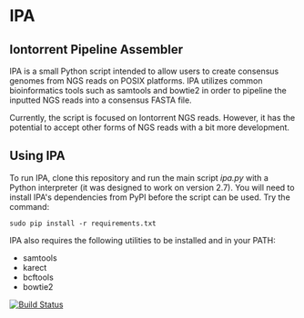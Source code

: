 IPA
===

Iontorrent Pipeline Assembler
-----------------------------

IPA is a small Python script intended to allow users to create consensus genomes from NGS reads on POSIX platforms. IPA utilizes common bioinformatics tools such as samtools and bowtie2 in order to pipeline the inputted NGS reads into a consensus FASTA file.

Currently, the script is focused on Iontorrent NGS reads. However, it has the potential to accept other forms of NGS reads
with a bit more development.

Using IPA
---------

To run IPA, clone this repository and run the main script *ipa.py* with a Python interpreter
(it was designed to work on version 2.7). You will need to install IPA's dependencies from
PyPI before the script can be used. Try the command:

    sudo pip install -r requirements.txt

IPA also requires the following utilities to be installed and in your PATH:

* samtools
* karect
* bcftools
* bowtie2

[![Build Status](https://travis-ci.org/qsirianni/ipa.svg?branch=master)](https://travis-ci.org/qsirianni/ipa)
